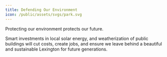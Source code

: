 ```yaml
---
title: Defending Our Environment
icon: /public/assets/svgs/park.svg
---
```


Protecting our environment protects our future.

Smart investments in local solar energy, and weatherization of public buildings will cut costs, create jobs, and ensure we leave behind a beautiful and sustainable Lexington for future generations.
